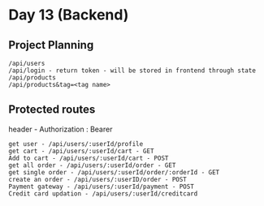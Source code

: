 # Day 13 (Backend)

## Project Planning

```
/api/users
/api/login - return token - will be stored in frontend through state
/api/products
/api/products&tag=<tag name>
```

## Protected routes
header - Authorization : Bearer <token>

```
get user - /api/users/:userId/profile 
get cart - /api/users/:userId/cart - GET
Add to cart - /api/users/:userId/cart - POST
get all order - /api/users/:userId/order - GET
get single order - /api/users/:userId/order/:orderId - GET
create an order - /api/users/:userID/order - POST
Payment gateway - /api/users/:userId/payment - POST
Credit card updation - /api/users/:userId/creditcard 
```
